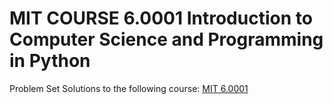 # MIT COURSE 6.0001 Introduction to Computer Science and Programming in Python

Problem Set Solutions to the following course: [MIT 6.0001](https://ocw.mit.edu/courses/electrical-engineering-and-computer-science/6-0001-introduction-to-computer-science-and-programming-in-python-fall-2016/index.htm)
